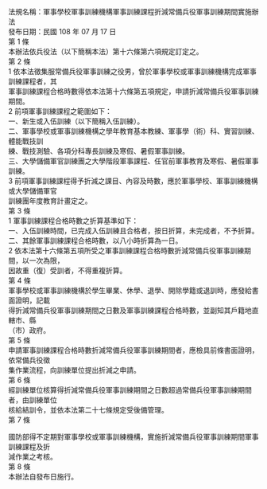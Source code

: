 法規名稱：軍事學校軍事訓練機構軍事訓練課程折減常備兵役軍事訓練期間實施辦法  
發布日期：民國 108 年 07 月 17 日  
第 1 條  
本辦法依兵役法（以下簡稱本法）第十六條第六項規定訂定之。  
第 2 條  
1 依本法徵集服常備兵役軍事訓練之役男，曾於軍事學校或軍事訓練機構完成軍事訓練課程者，其  
軍事訓練課程合格時數得依本法第十六條第五項規定，申請折減常備兵役軍事訓練期間。  
2 前項軍事訓練課程之範圍如下：  
一、新生或入伍訓練（以下簡稱入伍訓練）。  
二、軍事學校或軍事訓練機構之學年教育基本教練、軍事學（術）科、實習訓練、體能戰技訓  
練、戰技測驗、各項分科專長訓練及寒假、暑假軍事訓練。  
三、大學儲備軍官訓練團之大學階段軍事課程、任官前軍事教育及寒假、暑假軍事訓練。  
3 前項軍事訓練課程得予折減之課目、內容及時數，應於軍事學校、軍事訓練機構或大學儲備軍官  
訓練團年度教育計畫定之。  
第 3 條  
1 軍事訓練課程合格時數之折算基準如下：  
一、入伍訓練時間，已完成入伍訓練且合格者，按日折算，未完成者，不予折算。  
二、其餘軍事訓練課程合格時數，以八小時折算為一日。  
2 依本法第十六條第五項所受之軍事訓練課程合格時數折減常備兵役軍事訓練期間，以一次為限，  
因故重（復）受訓者，不得重複折算。  
第 4 條  
軍事學校或軍事訓練機構於學生畢業、休學、退學、開除學籍或退訓時，應發給書面證明，記載  
得折減常備兵役軍事訓練期間之日數及軍事訓練課程合格時數，並副知其戶籍地直轄市、縣  
（市）政府。  
第 5 條  
申請軍事訓練課程合格時數折減常備兵役軍事訓練期間者，應檢具前條書面證明，依常備兵役徵  
集作業流程，向訓練單位提出折減之申請。  
第 6 條  
經訓練單位核算得折減常備兵役軍事訓練期間之日數超過常備兵役軍事訓練期間者，由訓練單位  
核給結訓令，並依本法第二十七條規定受後備管理。  
第 7 條  


國防部得不定期對軍事學校或軍事訓練機構，實施折減常備兵役軍事訓練期間軍事訓練課程及折  
減作業之考核。  
第 8 條  
本辦法自發布日施行。  


